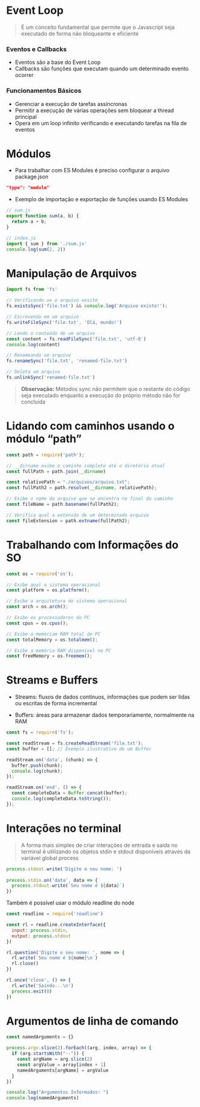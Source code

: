 # Event Loop

> É um conceito fundamental que permite que o Javascript seja executado de forma não bloqueante e eficiente

### Eventos e Callbacks

- Eventos são a base do Event Loop
- Callbacks são funções que executam quando um determinado evento ocorrer

### Funcionamentos Básicos

- Gerenciar a execução de tarefas assíncronas
- Permitir a execução de várias operações sem bloquear a thread principal
- Opera em um loop infinito verificando e executando tarefas na fila de eventos

# Módulos

- Para trabalhar com ES Modules é preciso configurar o arquivo package.json

```json
"type": "module"
```

- Exemplo de importação e exportação de funções usando ES Modules

```js
// sum.js
export function sum(a, b) {
  return a + b;
}
```

```js
// index.js
import { sum } from './sum.js'
console.log(sum(2, 2))
```

# Manipulação de Arquivos

```js
import fs from 'fs'

// Verificando se o arquivo exsite
fs.existsSync('file.txt') && console.log('Arquivo existe!');

// Escrevendo em um arquivo
fs.writeFileSync('file.txt', 'Olá, mundo!')

// Lendo o conteúdo de um arquivo
const content = fs.readFileSync('file.txt', 'utf-8')
console.log(content)

// Renomeando um arquivo
fs.renameSync('file.txt', 'renamed-file.txt')

// Deleta um arquivo
fs.unlinkSync('renamed-file.txt')
```

> **Observação:** Métodos sync não permitem que o restante do código seja executado enquanto a execução do próprio método não for concluída

# Lidando com caminhos usando o módulo “path”

```js
const path = require('path');

// __dirname exibe o caminho completo até o diretório atual
const fullPath = path.join(__dirname)

const relativePath = "./arquivos/arquivo.txt";
const fullPath2 = path.resolve(__dirname, relativePath);

// Exibe o nome do arquivo que se encontra no final do caminho
const fileName = path.basename(fullPath2);

// Verifica qual a extensão de um determinado arquivo
const fileExtension = path.extname(fullPath2);
```

# Trabalhando com Informações do SO

```js
const os = require('os');

// Exibe qual o sistema operacional
const platform = os.platform();

// Exibe a arquitetura do sistema operacional
const arch = os.arch();

// Exibe os processadores do PC
const cpus = os.cpus();

// Exibe a memóriam RAM total do PC
const totalMemory = os.totalmem();

// Exibe a memória RAM disponível no PC
const freeMemory = os.freemem();
```

# Streams e Buffers

- Streams: fluxos de dados contínuos, informações que podem ser lidas ou escritas de forma incremental

- Buffers: áreas para armazenar dados temporariamente, normalmente na RAM

```js
const fs = require('fs');

const readStream = fs.createReadStream('file.txt');
const buffer = []; // Exemplo ilustrativo de um Buffer

readStream.on('data', (chunk) => {
  buffer.push(chunk);
  console.log(chunk);
});

readStream.on('end', () => {
  const completeData = Buffer.concat(buffer);
  console.log(completeData.toString());
});
```

# Interações no terminal

> A forma mais simples de criar interações de entrada e saída no terminal é utilizando os objetos stdin e stdout disponíveis através da variável global process

```js
process.stdout.write('Digite o seu nome: ')
  
process.stdin.on('data', data => {
  process.stdout.write(`Seu nome é ${data}`)
})
```

Também é possível usar o módulo readline do node

```js
const readline = require('readline')

const rl = readline.createInterface({
  input: process.stdin,
  output: process.stdout
})

rl.question('Digite o seu nome: ', nome => {
  rl.write(`Seu nome é ${nome}\n`)
  rl.close()
})

rl.once('close', () => {
  rl.write('Saindo...\n')
  process.exit(0)
})
```

# Argumentos de linha de comando

```js
const namedArguments = {}

process.argv.slice(2).forEach((arg, index, array) => {
  if (arg.startsWith("--")) {
    const argName = arg.slice(2)
    const argValue = array[index + 1]
    namedArguments[argName] = argValue
  }
})

console.log("Argumentos Informados: ")
console.log(namedArguments)
```
